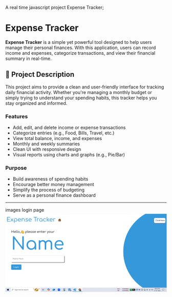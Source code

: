 A real time javascript project Expense Tracker;
#  Expense Tracker

**Expense Tracker** is a simple yet powerful tool designed to help users manage their personal finances. With this application, users can record income and expenses, categorize transactions, and view their financial summary in real-time.

## 🧾 Project Description

This project aims to provide a clean and user-friendly interface for tracking daily financial activity. Whether you're managing a monthly budget or simply trying to understand your spending habits, this tracker helps you stay organized and informed.

###  Features

- Add, edit, and delete income or expense transactions
- Categorize entries (e.g., Food, Bills, Travel, etc.)
- View total balance, income, and expenses
- Monthly and weekly summaries
- Clean UI with responsive design
- Visual reports using charts and graphs (e.g., Pie/Bar)

### Purpose

- Build awareness of spending habits
- Encourage better money management
- Simplify the process of budgeting
- Serve as a personal finance dashboard

---
images
login page
![image alt](https://github.com/ThirupatiSreedhar/Expense-tracker/blob/13e2c6d42980927dd6ee012343b34018163012ae/Screenshot%20(9).png)

